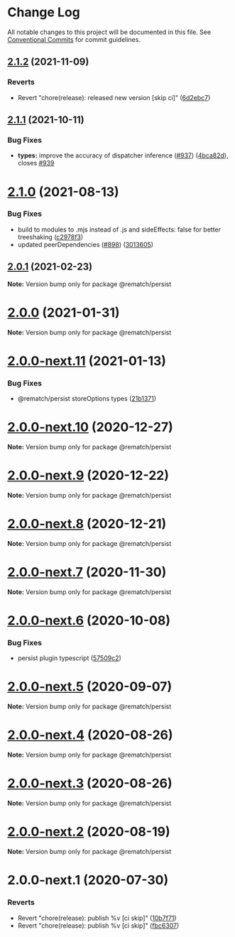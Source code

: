# Change Log

All notable changes to this project will be documented in this file.
See [Conventional Commits](https://conventionalcommits.org) for commit guidelines.

## [2.1.2](https://github.com/rematch/rematch/compare/@rematch/persist@2.1.1...@rematch/persist@2.1.2) (2021-11-09)


### Reverts

* Revert "chore(release): released new version [skip ci]" ([6d2ebc7](https://github.com/rematch/rematch/commit/6d2ebc76e48ef0c8b4041c6df30db733a60ec9a2))





## [2.1.1](https://github.com/rematch/rematch/compare/@rematch/persist@2.1.0...@rematch/persist@2.1.1) (2021-10-11)


### Bug Fixes

* **types:** improve the accuracy of dispatcher inference ([#937](https://github.com/rematch/rematch/issues/937)) ([4bca82d](https://github.com/rematch/rematch/commit/4bca82d10a7e21d6b7217d31a285150d7ea069c9)), closes [#939](https://github.com/rematch/rematch/issues/939)





# [2.1.0](https://github.com/rematch/rematch/compare/@rematch/persist@2.0.1...@rematch/persist@2.1.0) (2021-08-13)


### Bug Fixes

* build to modules to .mjs instead of .js and sideEffects: false for better treeshaking ([c2978f3](https://github.com/rematch/rematch/commit/c2978f3087f8283249f69b60c569720e56091c36))
* updated peerDependencies ([#898](https://github.com/rematch/rematch/issues/898)) ([3013605](https://github.com/rematch/rematch/commit/30136054a9c7d2f1b4215e66e2e4065314f841eb))





## [2.0.1](https://github.com/rematch/rematch/compare/@rematch/persist@2.0.0...@rematch/persist@2.0.1) (2021-02-23)

**Note:** Version bump only for package @rematch/persist





# [2.0.0](https://github.com/rematch/rematch/compare/@rematch/persist@2.0.0-next.11...@rematch/persist@2.0.0) (2021-01-31)

**Note:** Version bump only for package @rematch/persist





# [2.0.0-next.11](https://github.com/rematch/rematch/compare/@rematch/persist@2.0.0-next.10...@rematch/persist@2.0.0-next.11) (2021-01-13)


### Bug Fixes

* @rematch/persist storeOptions types ([21b1371](https://github.com/rematch/rematch/commit/21b13715d1bb5f4cec979f1cb2f6c3cf61c45709))





# [2.0.0-next.10](https://github.com/rematch/rematch/compare/@rematch/persist@2.0.0-next.9...@rematch/persist@2.0.0-next.10) (2020-12-27)

**Note:** Version bump only for package @rematch/persist





# [2.0.0-next.9](https://github.com/rematch/rematch/compare/@rematch/persist@2.0.0-next.8...@rematch/persist@2.0.0-next.9) (2020-12-22)

**Note:** Version bump only for package @rematch/persist





# [2.0.0-next.8](https://github.com/rematch/rematch/compare/@rematch/persist@2.0.0-next.7...@rematch/persist@2.0.0-next.8) (2020-12-21)

**Note:** Version bump only for package @rematch/persist





# [2.0.0-next.7](https://github.com/rematch/rematch/compare/@rematch/persist@2.0.0-next.6...@rematch/persist@2.0.0-next.7) (2020-11-30)

**Note:** Version bump only for package @rematch/persist





# [2.0.0-next.6](https://github.com/rematch/rematch/compare/@rematch/persist@2.0.0-next.5...@rematch/persist@2.0.0-next.6) (2020-10-08)


### Bug Fixes

* persist plugin typescript ([57509c2](https://github.com/rematch/rematch/commit/57509c20018b10e7ab2cbbbd4304b912a85f6ec6))





# [2.0.0-next.5](https://github.com/rematch/rematch/compare/@rematch/persist@2.0.0-next.4...@rematch/persist@2.0.0-next.5) (2020-09-07)

**Note:** Version bump only for package @rematch/persist





# [2.0.0-next.4](https://github.com/rematch/rematch/compare/@rematch/persist@2.0.0-next.3...@rematch/persist@2.0.0-next.4) (2020-08-26)

**Note:** Version bump only for package @rematch/persist





# [2.0.0-next.3](https://github.com/rematch/rematch/compare/@rematch/persist@2.0.0-next.2...@rematch/persist@2.0.0-next.3) (2020-08-26)

**Note:** Version bump only for package @rematch/persist





# [2.0.0-next.2](https://github.com/rematch/rematch/compare/@rematch/persist@2.0.0-next.1...@rematch/persist@2.0.0-next.2) (2020-08-19)

**Note:** Version bump only for package @rematch/persist





# 2.0.0-next.1 (2020-07-30)


### Reverts

* Revert "chore(release): publish %v [ci skip]" ([10b7f71](https://github.com/rematch/rematch/commit/10b7f71f88b44e6d9bf6f60a9c207e01014ff700))
* Revert "chore(release): publish %v [ci skip]" ([fbc6307](https://github.com/rematch/rematch/commit/fbc6307eec881a9856d01217c2cb570f2d131ca0))
